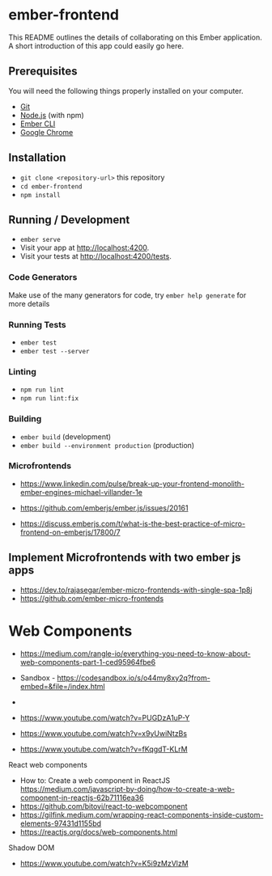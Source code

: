 # ember-frontend

This README outlines the details of collaborating on this Ember application.
A short introduction of this app could easily go here.

## Prerequisites

You will need the following things properly installed on your computer.

* [Git](https://git-scm.com/)
* [Node.js](https://nodejs.org/) (with npm)
* [Ember CLI](https://ember-cli.com/)
* [Google Chrome](https://google.com/chrome/)

## Installation

* `git clone <repository-url>` this repository
* `cd ember-frontend`
* `npm install`

## Running / Development

* `ember serve`
* Visit your app at [http://localhost:4200](http://localhost:4200).
* Visit your tests at [http://localhost:4200/tests](http://localhost:4200/tests).

### Code Generators

Make use of the many generators for code, try `ember help generate` for more details

### Running Tests

* `ember test`
* `ember test --server`

### Linting

* `npm run lint`
* `npm run lint:fix`

### Building

* `ember build` (development)
* `ember build --environment production` (production)

### Microfrontends


- https://www.linkedin.com/pulse/break-up-your-frontend-monolith-ember-engines-michael-villander-1e

- https://github.com/emberjs/ember.js/issues/20161



- https://discuss.emberjs.com/t/what-is-the-best-practice-of-micro-frontend-on-emberjs/17800/7





## Implement Microfrontends with two ember js apps
- https://dev.to/rajasegar/ember-micro-frontends-with-single-spa-1p8j
- https://github.com/ember-micro-frontends



# Web Components
- https://medium.com/rangle-io/everything-you-need-to-know-about-web-components-part-1-ced95964fbe6
- Sandbox - https://codesandbox.io/s/o44my8xy2q?from-embed=&file=/index.html
- 


- https://www.youtube.com/watch?v=PUGDzA1uP-Y
- https://www.youtube.com/watch?v=x9yUwiNtzBs

- https://www.youtube.com/watch?v=fKqgdT-KLrM

React web components
- How to: Create a web component in ReactJS
 https://medium.com/javascript-by-doing/how-to-create-a-web-component-in-reactjs-62b71116ea36
- https://github.com/bitovi/react-to-webcomponent
- https://gilfink.medium.com/wrapping-react-components-inside-custom-elements-97431d1155bd
- https://reactjs.org/docs/web-components.html



Shadow DOM
- https://www.youtube.com/watch?v=K5i9zMzVlzM


